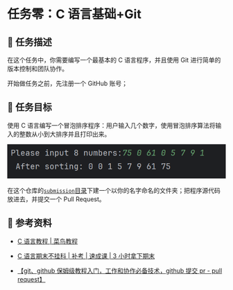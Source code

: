 # 任务零：C 语言基础+Git

## 📃 任务描述

在这个任务中，你需要编写一个最基本的 C 语言程序，并且使用 Git 进行简单的版本控制和团队协作。

开始做任务之前，先注册一个 GitHub 账号；

## 🎯 任务目标

使用 C 语言编写一个冒泡排序程序：用户输入几个数字，使用冒泡排序算法将输入的整数从小到大排序并且打印出来。

![](./assets/1.png)

在这个仓库的[`submission`目录](../../submissions/README.md)下建一个以你的名字命名的文件夹；把程序源代码放进去，并提交一个 Pull Request。

## 🔗 参考资料

- [C 语言教程 | 菜鸟教程](https://www.runoob.com/cprogramming/c-tutorial.html)

- [C 语言期末不挂科 | 补考 | 速成课 | 3 小时拿下期末](https://www.bilibili.com/video/BV1pE421N7en/)

- [【git、github 保姆级教程入门，工作和协作必备技术，github 提交 pr - pull request】](https://www.bilibili.com/video/BV1s3411g7PS/)
